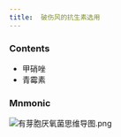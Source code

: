```yaml
---
title:  破伤风的抗生素选用
--- 
```


### Contents
- 甲硝唑
- 青霉素
### Mnmonic
![有芽胞厌氧菌思维导图.png](/note-images/有芽胞厌氧菌思维导图.png)
